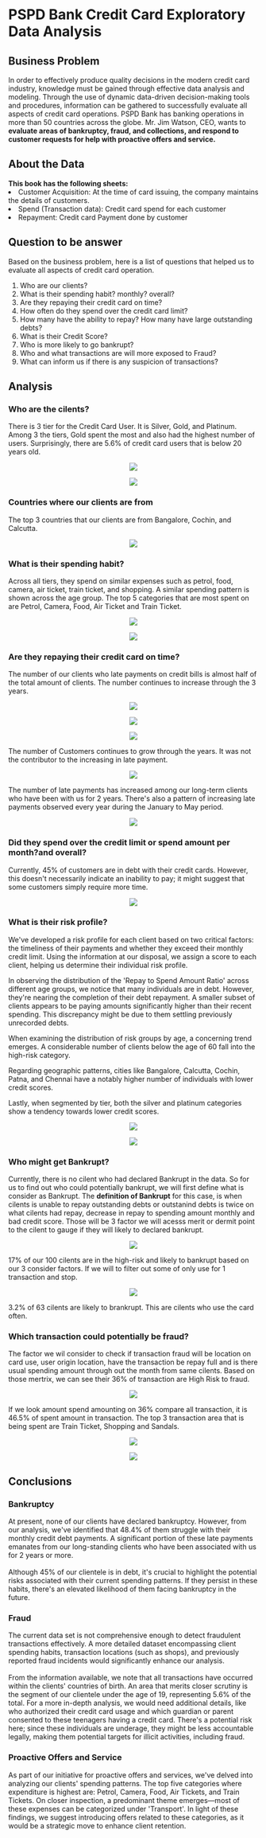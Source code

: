 <h1>PSPD Bank Credit Card Exploratory Data Analysis </h1> 

<h2>Business Problem</h2>
In order to effectively produce quality decisions in the modern credit card industry, knowledge
must be gained through effective data analysis and modeling. Through the use of dynamic data-driven decision-making tools and procedures, information can be gathered to successfully evaluate all aspects of credit card operations. PSPD Bank has banking operations in more than 50 countries across the globe. Mr. Jim Watson, CEO, wants to <b>evaluate areas of bankruptcy, fraud, and collections, and respond to customer requests for help with proactive offers and service.</b>

<h2>About the Data</h2>
<b>This book has the following sheets:</b>
  <li>Customer Acquisition: At the time of card issuing, the company maintains the details of customers.</li>
  <li>Spend (Transaction data): Credit card spend for each customer</li>
  <li>Repayment: Credit card Payment done by customer</li>

<h2>Question to be answer</h2>
Based on the business problem, here is a list of questions that helped us to evaluate all aspects of credit card operation. 

<ol>
<li> Who are our clients? </li>
<li> What is their spending habit? monthly? overall? </li>
<li> Are they repaying their credit card on time?</li>
<li> How often do they spend over the credit card limit? </li>
<li> How many have the ability to repay? How many have large outstanding debts? </li>
<li> What is their Credit Score? </li>
<li> Who is more likely to go bankrupt? </li>
<li> Who and what transactions are will more exposed to Fraud? </li>
<li> What can inform us if there is any suspicion of transactions?</li>
</ol>

<h2>Analysis</h2>
<h3>Who are the cilents?</h3>
<p>There is 3 tier for the Credit Card User. It is Silver, Gold, and Platinum. Among 3 the tiers, Gold spent the most and also had the highest number of users. Surprisingly, there are 5.6% of credit card users that is below 20 years old.</p>
 
<p align="center">
  <img src="https://github.com/laysiong/Data-Analysis-Projects/assets/65546211/bb6a0d8a-6bd3-445a-a0fb-d507bc3b8337">
</p>

<p align="center">
  <img src="https://github.com/laysiong/Data-Analysis-Projects/assets/65546211/ad34315a-64a5-47dd-85c7-2b9bbb4cfdba">
</p>

<h3>Countries where our clients are from</h3>
<p>The top 3 countries that our clients are from Bangalore, Cochin, and Calcutta.</p>

<p align="center">
  <img src="https://github.com/laysiong/Data-Analysis-Projects/assets/65546211/4de9e33d-04f4-4f6e-992a-337bd617c45a">  
</p>

<h3>What is their spending habit? </h3>
<p>Across all tiers, they spend on similar expenses such as  petrol, food, camera, air ticket, train ticket, and shopping. A similar spending pattern is shown across the age group. The top 5 categories that are most spent on are Petrol, Camera, Food, Air Ticket and Train Ticket.</p>

<p align="center">
  <img src="https://github.com/laysiong/Data-Analysis-Projects/assets/65546211/ee319557-c8ce-48c9-8b42-e248a97b346f">
</p>
<p align="center">
  <img src="https://github.com/laysiong/Data-Analysis-Projects/assets/65546211/3db902a9-b5d7-40f5-9097-d043b91cb84e">
</p>

<!---![image](https://github.com/laysiong/Data-Analysis-Projects/assets/65546211/41083519-6e79-4500-9852-9fd2cda6e970)--->


<h3> Are they repaying their credit card on time?</h3>
<p>The number of our clients who late payments on credit bills is almost half of the total amount of clients. The number continues to increase through the 3 years. </p>

<!--- Pie Chart of % of Clients repaid on time monthly--->
<p align="center">
  <img src="https://github.com/laysiong/Data-Analysis-Projects/assets/65546211/e6038b10-ee93-4375-b92d-26882b7f0792">
</p>

<p align="center">
  <img src="https://github.com/laysiong/Data-Analysis-Projects/assets/65546211/7e8d9320-5ff8-4a59-999d-774e14593f22">
</p>

<p align="center">
  <img src="https://github.com/laysiong/Data-Analysis-Projects/assets/65546211/d3dcd5fc-04e2-4503-b81e-f07edbcd79e8">
</p>

<p> The number of Customers continues to grow through the years. It was not the contributor to the increasing in late payment.</p>

<p align="center">
  <img src="https://github.com/laysiong/Data-Analysis-Projects/assets/65546211/c315361b-3d62-4159-bc5e-6b72a0885ed9">
</p>


<p>The number of late payments has increased among our long-term clients who have been with us for 2 years. There's also a pattern of increasing late payments observed every year during the January to May period.</p>

<p align="center">
  <img src="https://github.com/laysiong/Data-Analysis-Projects/assets/65546211/3619e041-fa20-4938-99b5-f7e135762b4d">
</p>

<h3>Did they spend over the credit limit or spend amount per month?and overall?</h3>
<p> Currently, 45% of customers are in debt with their credit cards. However, this doesn't necessarily indicate an inability to pay; it might suggest that some customers simply require more time. </p>

<p align="center">
  <img src="https://github.com/laysiong/Data-Analysis-Projects/assets/65546211/ecde6d90-a278-4959-87b5-24ebe9d83ea9">
</p>

<h3> What is their risk profile? </h3>
<p> We've developed a risk profile for each client based on two critical factors: the timeliness of their payments and whether they exceed their monthly credit limit. Using the information at our disposal, we assign a score to each client, helping us determine their individual risk profile.

In observing the distribution of the 'Repay to Spend Amount Ratio' across different age groups, we notice that many individuals are in debt. However, they're nearing the completion of their debt repayment. A smaller subset of clients appears to be paying amounts significantly higher than their recent spending. This discrepancy might be due to them settling previously unrecorded debts.

When examining the distribution of risk groups by age, a concerning trend emerges. A considerable number of clients below the age of 60 fall into the high-risk category.

Regarding geographic patterns, cities like Bangalore, Calcutta, Cochin, Patna, and Chennai have a notably higher number of individuals with lower credit scores.

Lastly, when segmented by tier, both the silver and platinum categories show a tendency towards lower credit scores.
</p>

<p align="center">
  <img src="https://github.com/laysiong/Data-Analysis-Projects/assets/65546211/c701aad8-9a47-4de4-8d4a-d152e30bedb0">
</p>

<p align="center">
  <!---<img src="https://github.com/laysiong/Data-Analysis-Projects/assets/65546211/5770bde9-2aac-4321-adbf-9dccc2224c0b">--->
  <img src="https://github.com/laysiong/Data-Analysis-Projects/assets/65546211/eb36ac16-9c0a-4560-aeea-92fd2e53600f">
</p>

<h3> Who might get Bankrupt? </h3>
<p> Currently, there is no cilent who had declared Bankrupt in the data. So for us to find out who could potentially bankrupt, we will first define what is consider as Bankrupt. The <b>definition of Bankrupt</b> for this case, is when cilents is unable to repay outstanding debts or outstanind debts is twice on what cilents had repay, decrease in repay to spending amount monthly and bad credit score. Those will be 3 factor we will acesss merit or dermit point to the cilent to gauge if they will likely to declared bankrupt.
</p>

<p align="center">
  <img src="https://github.com/laysiong/Data-Analysis-Projects/assets/65546211/8c6e2e56-5566-4d0a-841b-c64180b29570">
</p>
17% of our 100 cilents are in the high-risk and likely to bankrupt based on our 3 consider factors. If we will to filter out some of only use for 1 transaction and stop.

<p align="center">
  <img src="https://github.com/laysiong/Data-Analysis-Projects/assets/65546211/5dc7e751-7abc-4202-84ef-f972da0df7fe">
</p>
3.2% of 63 cilents are likely to brankrupt. This are cilents who use the card often.


<h3> Which transaction could potentially be fraud? </h3>
<p> The factor we wil consider to check if transaction fraud will be location on card use, user origin location, have the transaction be repay full and is there usual spending amount through out the month from same cilents. Based on those mertrix, we can see their 36% of transaction are High Risk to fraud.
</p>

<p align="center">
  <img src="https://github.com/laysiong/Data-Analysis-Projects/assets/65546211/6f0f90de-7434-4306-adad-3e555ae12d6a">
</p>

If we look amount spend amounting on 36% compare all transaction, it is 46.5% of spent amount in transaction. The top 3 transaction area that is being spent are Train Ticket, Shopping and Sandals.

<p align="center">
  <img src="https://github.com/laysiong/Data-Analysis-Projects/assets/65546211/e9536e5b-0b70-4533-bf41-566378194c5a">
</p>
<p align="center">
  <img src="https://github.com/laysiong/Data-Analysis-Projects/assets/65546211/2f630f9f-5f34-4720-84e4-5eed765a1b89">
  <!---<img src="https://github.com/laysiong/Data-Analysis-Projects/assets/65546211/037cfb79-7d24-4dfa-aa30-f37b0fa0b476">--->
</p>

<h2>Conclusions</h2>

<h3>Bankruptcy</h3>
<p>At present, none of our clients have declared bankruptcy. However, from our analysis, we've identified that 48.4% of them struggle with their monthly credit debt payments. A significant portion of these late payments emanates from our long-standing clients who have been associated with us for 2 years or more.
<br></br>
Although 45% of our clientele is in debt, it's crucial to highlight the potential risks associated with their current spending patterns. If they persist in these habits, there's an elevated likelihood of them facing bankruptcy in the future.</p>

<h3>Fraud</h3>
<p>The current data set is not comprehensive enough to detect fraudulent transactions effectively. A more detailed dataset encompassing client spending habits, transaction locations (such as shops), and previously reported fraud incidents would significantly enhance our analysis.
<br></br>
From the information available, we note that all transactions have occurred within the clients' countries of birth. An area that merits closer scrutiny is the segment of our clientele under the age of 19, representing 5.6% of the total. For a more in-depth analysis, we would need additional details, like who authorized their credit card usage and which guardian or parent consented to these teenagers having a credit card. There's a potential risk here; since these individuals are underage, they might be less accountable legally, making them potential targets for illicit activities, including fraud.</p>

<h3>Proactive Offers and Service</h3>
<p>As part of our initiative for proactive offers and services, we've delved into analyzing our clients' spending patterns. The top five categories where expenditure is highest are: Petrol, Camera, Food, Air Tickets, and Train Tickets. On closer inspection, a predominant theme emerges—most of these expenses can be categorized under 'Transport'. In light of these findings, we suggest introducing offers related to these categories, as it would be a strategic move to enhance client retention.</p>

